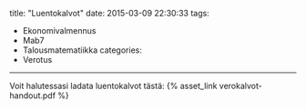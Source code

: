 title: "Luentokalvot"
date: 2015-03-09 22:30:33
tags:
- Ekonomivalmennus
- Mab7
- Talousmatematiikka
categories:
- Verotus
---

Voit halutessasi ladata luentokalvot tästä: {% asset_link verokalvot-handout.pdf %}